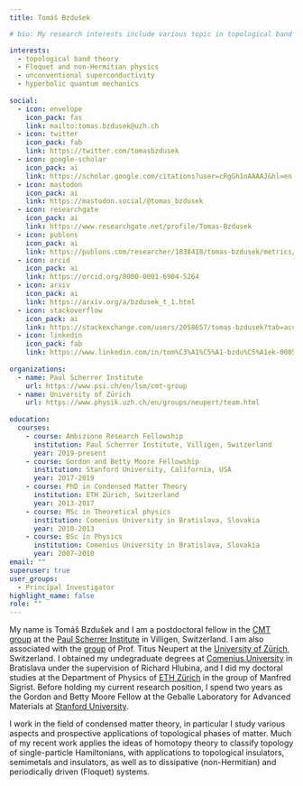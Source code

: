 ```yaml
---
title: Tomáš Bzdušek

# bio: My research interests include various topic in topological band theory.

interests:
  - topological band theory
  - Floquet and non-Hermitian physics
  - unconventional superconductivity
  - hyperbolic quantum mechanics
  
social:
  - icon: envelope
    icon_pack: fas
    link: mailto:tomas.bzdusek@uzh.ch
  - icon: twitter
    icon_pack: fab
    link: https://twitter.com/tomasbzdusek
  - icon: google-scholar
    icon_pack: ai
    link: https://scholar.google.com/citations?user=cRgGh1oAAAAJ&hl=en
  - icon: mastodon
    icon_pack: ai
    link: https://mastodon.social/@tomas_bzdusek
  - icon: researchgate
    icon_pack: ai
    link: https://www.researchgate.net/profile/Tomas-Bzdusek
  - icon: publons
    icon_pack: ai
    link: https://publons.com/researcher/1838418/tomas-bzdusek/metrics/
  - icon: orcid
    icon_pack: ai
    link: https://orcid.org/0000-0001-6904-5264
  - icon: arxiv
    icon_pack: ai
    link: https://arxiv.org/a/bzdusek_t_1.html
  - icon: stackoverflow
    icon_pack: ai
    link: https://stackexchange.com/users/2058657/tomas-bzdusek?tab=accounts
  - icon: linkedin
    icon_pack: fab
    link: https://www.linkedin.com/in/tom%C3%A1%C5%A1-bzdu%C5%A1ek-0005794b/
    
organizations:
  - name: Paul Scherrer Institute
    url: https://www.psi.ch/en/lsm/cmt-group
  - name: University of Zürich
    url: https://www.physik.uzh.ch/en/groups/neupert/team.html
    
education:
  courses:
    - course: Ambizione Research Fellowship
      institution: Paul Scherrer Institute, Villigen, Switzerland
      year: 2019-present
    - course: Gordon and Betty Moore Fellowship
      institution: Stanford University, California, USA
      year: 2017-2019
    - course: PhD in Condensed Matter Theory
      institution: ETH Zürich, Switzerland
      year: 2013-2017
    - course: MSc in Theoretical physics
      institution: Comenius University in Bratislava, Slovakia
      year: 2010-2013
    - course: BSc in Physics
      institution: Comenius University in Bratislava, Slovakia
      year: 2007–2010
email: ""
superuser: true
user_groups:
  - Principal Investigator
highlight_name: false
role: ""
---
```


My name is Tomáš Bzdušek and I am a postdoctoral fellow in the [CMT group](https://www.psi.ch/en/lsm/cmt-group) at the [Paul Scherrer Institute](https://www.psi.ch/en) in Villigen, Switzerland. I am also associated with the [group](https://www.physik.uzh.ch/en/groups/neupert/team.html) of Prof. Titus Neupert at the [University of Zürich](https://www.uzh.ch/cmsssl/en.html), Switzerland. I obtained my undegraduate degrees at [Comenius University](https://fmph.uniba.sk/en/) in Bratislava under the supervision of Richard Hlubina, and I did my doctoral studies at the Department of Physics of [ETH Zürich](https://www.phys.ethz.ch/) in the group of Manfred Sigrist. Before holding my current research position, I spend two years as the Gordon and Betty Moore Fellow at the Geballe Laboratory for Advanced Materials at [Stanford University](https://glam.stanford.edu/).

I work in the field of condensed matter theory, in particular I study various aspects and prospective applications of topological phases of matter. Much of my recent work applies the ideas of homotopy theory to classify topology of single-particle Hamiltonians, with applications to topological insulators, semimetals and insulators, as well as to dissipative (non-Hermitian) and periodically driven (Floquet) systems. 
